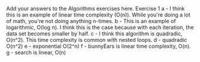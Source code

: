 Add your answers to the Algorithms exercises here.
Exercise 1
a - I think this is an example of linear time complexity (O(n)). While you're doing a lot of math, you're not doing anything n-times.
b -  This is an example of logarithmic, O(log n). I think this is the case because with each iteration, the data set becomes smaller by half.
c - I think this algorithm is quadradic, O(n^2). This time complexity is common with nested loops.
d - quadradic O(n^2)
e - exponential O(2^n)
f - bunnyEars is linear time complexity, O(n).  
g - search is linear, O(n)
